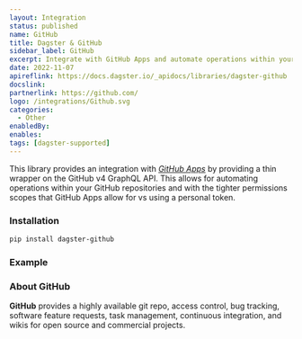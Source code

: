 ```yaml
---
layout: Integration
status: published
name: GitHub
title: Dagster & GitHub
sidebar_label: GitHub
excerpt: Integrate with GitHub Apps and automate operations within your github repositories.
date: 2022-11-07
apireflink: https://docs.dagster.io/_apidocs/libraries/dagster-github
docslink:
partnerlink: https://github.com/
logo: /integrations/Github.svg
categories:
  - Other
enabledBy:
enables:
tags: [dagster-supported]
---
```




This library provides an integration with _[GitHub Apps](https://docs.github.com/en/developers/apps/getting-started-with-apps/about-apps)_ by providing a thin wrapper on the GitHub v4 GraphQL API. This allows for automating operations within your GitHub repositories and with the tighter permissions scopes that GitHub Apps allow for vs using a personal token.

### Installation

```bash
pip install dagster-github
```

### Example

<CodeExample filePath="integrations/github.py" language="python" />

### About GitHub

**GitHub** provides a highly available git repo, access control, bug tracking, software feature requests, task management, continuous integration, and wikis for open source and commercial projects.
